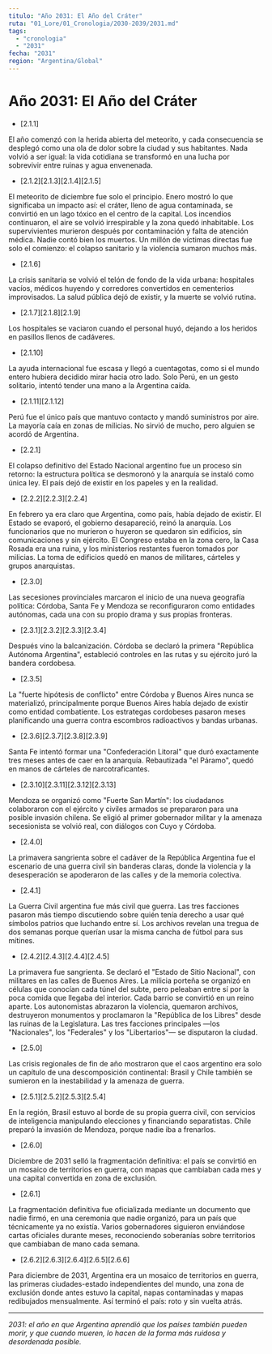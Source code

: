 ```yaml
---
titulo: "Año 2031: El Año del Cráter"
ruta: "01_Lore/01_Cronologia/2030-2039/2031.md"
tags:
  - "cronologia"
  - "2031"
fecha: "2031"
region: "Argentina/Global"
---
```


# Año 2031: El Año del Cráter

- [2.1.1]

El año comenzó con la herida abierta del meteorito, y cada consecuencia se desplegó como una ola de dolor sobre la ciudad y sus habitantes. Nada volvió a ser igual: la vida cotidiana se transformó en una lucha por sobrevivir entre ruinas y agua envenenada.

- [2.1.2][2.1.3][2.1.4][2.1.5]

El meteorito de diciembre fue solo el principio. Enero mostró lo que significaba un impacto así: el cráter, lleno de agua contaminada, se convirtió en un lago tóxico en el centro de la capital. Los incendios continuaron, el aire se volvió irrespirable y la zona quedó inhabitable. Los supervivientes murieron después por contaminación y falta de atención médica. Nadie contó bien los muertos. Un millón de víctimas directas fue solo el comienzo: el colapso sanitario y la violencia sumaron muchos más.

- [2.1.6]

La crisis sanitaria se volvió el telón de fondo de la vida urbana: hospitales vacíos, médicos huyendo y corredores convertidos en cementerios improvisados. La salud pública dejó de existir, y la muerte se volvió rutina.

- [2.1.7][2.1.8][2.1.9]

Los hospitales se vaciaron cuando el personal huyó, dejando a los heridos en pasillos llenos de cadáveres.

- [2.1.10]

La ayuda internacional fue escasa y llegó a cuentagotas, como si el mundo entero hubiera decidido mirar hacia otro lado. Solo Perú, en un gesto solitario, intentó tender una mano a la Argentina caída.

- [2.1.11][2.1.12]

Perú fue el único país que mantuvo contacto y mandó suministros por aire. La mayoría caía en zonas de milicias. No sirvió de mucho, pero alguien se acordó de Argentina.

- [2.2.1]

El colapso definitivo del Estado Nacional argentino fue un proceso sin retorno: la estructura política se desmoronó y la anarquía se instaló como única ley. El país dejó de existir en los papeles y en la realidad.

- [2.2.2][2.2.3][2.2.4]

En febrero ya era claro que Argentina, como país, había dejado de existir. El Estado se evaporó, el gobierno desapareció, reinó la anarquía. Los funcionarios que no murieron o huyeron se quedaron sin edificios, sin comunicaciones y sin ejército. El Congreso estaba en la zona cero, la Casa Rosada era una ruina, y los ministerios restantes fueron tomados por milicias. La toma de edificios quedó en manos de militares, cárteles y grupos anarquistas.

- [2.3.0]

Las secesiones provinciales marcaron el inicio de una nueva geografía política: Córdoba, Santa Fe y Mendoza se reconfiguraron como entidades autónomas, cada una con su propio drama y sus propias fronteras.

- [2.3.1][2.3.2][2.3.3][2.3.4]

Después vino la balcanización. Córdoba se declaró la primera "República Autónoma Argentina", estableció controles en las rutas y su ejército juró la bandera cordobesa.

- [2.3.5]

La "fuerte hipótesis de conflicto" entre Córdoba y Buenos Aires nunca se materializó, principalmente porque Buenos Aires había dejado de existir como entidad combatiente. Los estrategas cordobeses pasaron meses planificando una guerra contra escombros radioactivos y bandas urbanas.

- [2.3.6][2.3.7][2.3.8][2.3.9]

Santa Fe intentó formar una "Confederación Litoral" que duró exactamente tres meses antes de caer en la anarquía. Rebautizada "el Páramo", quedó en manos de cárteles de narcotraficantes.

- [2.3.10][2.3.11][2.3.12][2.3.13]

Mendoza se organizó como "Fuerte San Martín": los ciudadanos colaboraron con el ejército y civiles armados se prepararon para una posible invasión chilena. Se eligió al primer gobernador militar y la amenaza secesionista se volvió real, con diálogos con Cuyo y Córdoba.

- [2.4.0]

La primavera sangrienta sobre el cadáver de la República Argentina fue el escenario de una guerra civil sin banderas claras, donde la violencia y la desesperación se apoderaron de las calles y de la memoria colectiva.

- [2.4.1]

La Guerra Civil argentina fue más civil que guerra. Las tres facciones pasaron más tiempo discutiendo sobre quién tenía derecho a usar qué símbolos patrios que luchando entre sí. Los archivos revelan una tregua de dos semanas porque querían usar la misma cancha de fútbol para sus mítines.

- [2.4.2][2.4.3][2.4.4][2.4.5]

La primavera fue sangrienta. Se declaró el "Estado de Sitio Nacional", con militares en las calles de Buenos Aires. La milicia porteña se organizó en células que conocían cada túnel del subte, pero peleaban entre sí por la poca comida que llegaba del interior. Cada barrio se convirtió en un reino aparte. Los autonomistas abrazaron la violencia, quemaron archivos, destruyeron monumentos y proclamaron la "República de los Libres" desde las ruinas de la Legislatura. Las tres facciones principales —los "Nacionales", los "Federales" y los "Libertarios"— se disputaron la ciudad.

- [2.5.0]

Las crisis regionales de fin de año mostraron que el caos argentino era solo un capítulo de una descomposición continental: Brasil y Chile también se sumieron en la inestabilidad y la amenaza de guerra.

- [2.5.1][2.5.2][2.5.3][2.5.4]

En la región, Brasil estuvo al borde de su propia guerra civil, con servicios de inteligencia manipulando elecciones y financiando separatistas. Chile preparó la invasión de Mendoza, porque nadie iba a frenarlos.

- [2.6.0]

Diciembre de 2031 selló la fragmentación definitiva: el país se convirtió en un mosaico de territorios en guerra, con mapas que cambiaban cada mes y una capital convertida en zona de exclusión.

- [2.6.1]

La fragmentación definitiva fue oficializada mediante un documento que nadie firmó, en una ceremonia que nadie organizó, para un país que técnicamente ya no existía. Varios gobernadores siguieron enviándose cartas oficiales durante meses, reconociendo soberanías sobre territorios que cambiaban de mano cada semana.

- [2.6.2][2.6.3][2.6.4][2.6.5][2.6.6]

Para diciembre de 2031, Argentina era un mosaico de territorios en guerra, las primeras ciudades-estado independientes del mundo, una zona de exclusión donde antes estuvo la capital, napas contaminadas y mapas redibujados mensualmente. Así terminó el país: roto y sin vuelta atrás.

---

*2031: el año en que Argentina aprendió que los países también pueden morir, y que cuando mueren, lo hacen de la forma más ruidosa y desordenada posible.*

